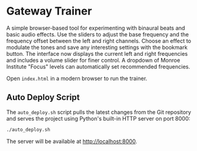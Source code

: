 # Gateway Trainer

A simple browser-based tool for experimenting with binaural beats and basic audio effects. Use the sliders to adjust the base frequency and the frequency offset between the left and right channels. Choose an effect to modulate the tones and save any interesting settings with the bookmark button. The interface now displays the current left and right frequencies and includes a volume slider for finer control. A dropdown of Monroe Institute "Focus" levels can automatically set recommended frequencies.

Open `index.html` in a modern browser to run the trainer.

## Auto Deploy Script

The `auto_deploy.sh` script pulls the latest changes from the Git repository and serves the project using Python's built-in HTTP server on port 8000:

```bash
./auto_deploy.sh
```

The server will be available at [http://localhost:8000](http://localhost:8000).
